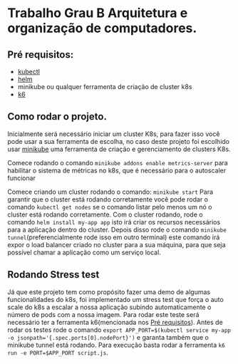 # Trabalho Grau B Arquitetura e organização de computadores.

## Pré requisitos:
- [kubectl](https://kubernetes.io/docs/tasks/tools/#kubectl)
- [helm](https://helm.sh/)
- minikube ou qualquer ferramenta de criação de cluster k8s
- [k6](https://k6.io/) 

## Como rodar o projeto.
Inicialmente será necessário iniciar um cluster K8s, para fazer isso você pode usar a sua ferramenta de escolha, no caso deste projeto foi escolhido usar [minikube](https://minikube.sigs.k8s.io/docs/) uma ferramenta de criação e gerenciamento de clusters K8s.

Comece rodando o comando `minikube addons enable metrics-server` para habilitar o sistema de métricas no k8s, que é necessário para o autoscaler funcionar

Comece criando um cluster rodando o comando:
``minikube start``
Para garantir que o cluster está rodando corretamente você pode rodar o comando `kubectl get nodes` se o comando listar pelo menos um nó o cluster está rodando corretamente.
Com o cluster rodando, rode o comando `helm install my-app app` isto irá criar os recursos necessários para a aplicação dentro do cluster. Depois disso rode o comando `minikube tunnel`(preferencialmente rode isso em outro terminal) este comando irá expor o load balancer criado no cluster para a sua máquina, para que seja possível chamar a aplicação como um serviço local.

## Rodando Stress test
Já que este projeto tem como propósito fazer uma demo de algumas funcionalidades do k8s, foi implementado um stress test que força o auto scale do k8s a escalar a nossa aplicação subindo automaticamente o número de pods com a nossa imagem. Para rodar este teste será necessário ter a ferramenta k6(mencionada nos [Pré requisitos](#pré-requisitos)). Antes de rodar os testes rode o comando `export APP_PORT=$(kubectl service my-app -o jsonpath='{.spec.ports[0].nodePort}')` e garanta também que o minikube tunnel está rodando. Para execução basta rodar a ferramenta `k6 run -e PORT=$APP_PORT script.js`.
